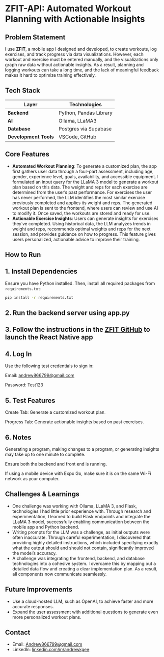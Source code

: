 # ZFIT-API: Automated Workout Planning with Actionable Insights


## Problem Statement


I use **ZFIT**, a mobile app I designed and developed, to create workouts, log exercises, and track progress via data visualizations. However, each workout and exercise must be entered manually, and the visualizations only graph raw data without actionable insights. As a result, planning and logging workouts can take a long time, and the lack of meaningful feedback makes it hard to optimize training effectively.

## Tech Stack


| Layer      | Technologies |
|------------|--------------|
| **Backend**   | Python, Pandas Library|
| **AI**   | Ollama, LLaMA3 |
| **Database**   | Postgres via Supabase|
| **Development Tools**     | VSCode, GitHub|


## Core Features


- **Automated Workout Planning**: To generate a customized plan, the app first gathers user data through a four-part assessment, including age, gender, experience level, goals, availability, and accessible equipment. I formulated an input query for the LLaMA 3 model to generate a workout plan based on this data. The weight and reps for each exercise are determined from the user’s past performance. For exercises the user has never performed, the LLM identifies the most similar exercise previously completed and applies its weight and reps. The generated workout plan is sent to the frontend, where users can review and use AI to modify it. Once saved, the workouts are stored and ready for use.
- **Actionable Exercise Insights**: Users can generate insights for exercises they’ve completed. Using historical data, the LLM analyzes trends in weight and reps, recommends optimal weights and reps for the next session, and provides guidance on how to progress. This feature gives users personalized, actionable advice to improve their training.

## How to Run
## 1. Install Dependencies
Ensure you have Python installed. Then, install all required packages from `requirements.txt`:

```bash
pip install -r requirements.txt 
```
## 2. Run the backend server using app.py
## 3. Follow the instructions in the [ZFIT GitHub](https://github.com/Andrew8667/ZFIT/blob/main/README.md) to launch the React Native app
## 4. Log In

Use the following test credentials to sign in:

Email: andrew866799@gmail.com

Password: Test123

## 5. Test Features

Create Tab: Generate a customized workout plan.

Progress Tab: Generate actionable insights based on past exercises.

## 6. Notes

Generating a program, making changes to a program, or generating insights may take up to one minute to complete.

Ensure both the backend and front end is running.

If using a mobile device with Expo Go, make sure it is on the same Wi-Fi network as your computer.

## Challenges & Learnings


- One challenge was working with Ollama, LLaMA 3, and Flask, technologies I had little prior experience with. Through research and experimentation, I learned to build Flask endpoints and integrate the LLaMA 3 model, successfully enabling communication between the mobile app and Python backend.
- Writing prompts for the LLM was a challenge, as initial outputs were often inaccurate. Through careful experimentation, I discovered that providing highly detailed instructions, which included specifying exactly what the output should and should not contain, significantly improved the model’s accuracy.
- A challenge was integrating the frontend, backend, and database technologies into a cohesive system. I overcame this by mapping out a detailed data flow and creating a clear implementation plan. As a result, all components now communicate seamlessly.

## Future Improvements


- Use a cloud-hosted LLM, such as OpenAI, to achieve faster and more accurate responses.
- Expand the user assessment with additional questions to generate even more personalized workout plans.

## Contact


- Email: [Andrew866799@gmail.com](mailto:Andrew866799@gmail.com) 
- LinkedIn: [linkedin.com/in/andrewkgee](https://www.linkedin.com/in/andrewkgee)